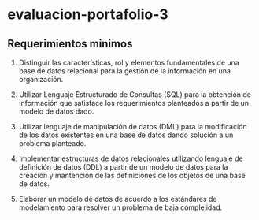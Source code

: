 # evaluacion-portafolio-3

## Requerimientos minimos

1. Distinguir las características, rol y elementos fundamentales de una base de datos relacional para la gestión de la información en una organización.

2. Utilizar Lenguaje Estructurado de Consultas (SQL) para la obtención de información que satisface los requerimientos planteados a partir de un modelo de datos dado.

3. Utilizar lenguaje de manipulación de datos (DML) para la modificación de los datos existentes en una base de datos dando solución a un problema planteado.

4. Implementar estructuras de datos relacionales utilizando lenguaje de definición de datos (DDL) a partir de un modelo de datos para la creación y mantención de las definiciones de los objetos de una base de datos.

5. Elaborar un modelo de datos de acuerdo a los estándares de modelamiento para resolver un problema de baja complejidad.
